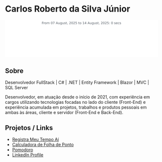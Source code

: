 # Carlos Roberto da Silva Júnior

<img src="https://github.com/ohcarlinhos/ohcarlinhos/blob/main/images/stat.svg" alt="Carlos Roberto WakaTime Activity"/>

## Sobre
Desenvolvedor FullStack | C# | .NET | Entity Framework | Blazor | MVC | SQL Server

Desenvolvedor, em atuação desde o início de 2021, com experiência em cargos utilizando tecnologias focadas no lado do cliente (Front-End) e experiência acumulada em projetos, trabalhos e produtos pessoais em ambas às áreas, cliente e servidor (Front-End e Back-End).

## Projetos / Links

- [Registra Meu Tempo Aí](https://registrameutempoai.com.br/)
- [Calculadora de Folha de Ponto](https://ponto.caarlos.com/)
- [Pomodoro](https://pomodoro.caarlos.com/)
- [LinkedIn Profile](https://www.linkedin.com/in/carlos-roberto/)
